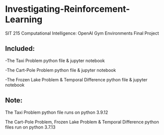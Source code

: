 # Investigating-Reinforcement-Learning
SIT 215 Computational Intelligence: OpenAI Gym Environments Final Project

## Included:
-The Taxi Problem python file & jupyter notebook

-The Cart-Pole Problem python file & jupyter notebook

-The Frozen Lake Problem & Temporal Difference python file & jupyter notebook


## Note:
The Taxi Problem python file runs on python 3.9.12

The Cart-Pole Problem, Frozen Lake Problem & Temporal Difference python files run on python 3.7.13

